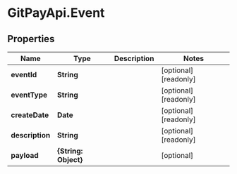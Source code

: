 # GitPayApi.Event

## Properties

Name | Type | Description | Notes
------------ | ------------- | ------------- | -------------
**eventId** | **String** |  | [optional] [readonly] 
**eventType** | **String** |  | [optional] [readonly] 
**createDate** | **Date** |  | [optional] [readonly] 
**description** | **String** |  | [optional] [readonly] 
**payload** | **{String: Object}** |  | [optional] 



